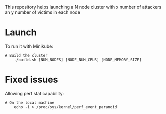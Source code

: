 This repository helps launching a N node cluster with x number of attackers an y number of victims in each node

# Launch

To run it with Minikube:
```console
# Build the cluster
    ./build.sh [NUM_NODES] [NODE_NUM_CPUS] [NODE_MEMORY_SIZE]

```
# Fixed issues
Allowing perf stat capability:
```console
# On the local machine
    echo -1 > /proc/sys/kernel/perf_event_paranoid
```
